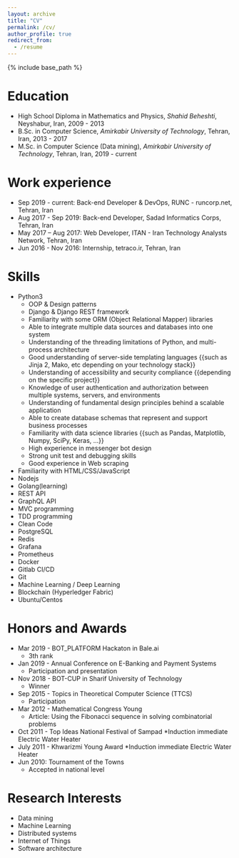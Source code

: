 ```yaml
---
layout: archive
title: "CV"
permalink: /cv/
author_profile: true
redirect_from:
  - /resume
---
```


{% include base_path %}

Education
======
* High School Diploma in Mathematics and Physics, *Shahid Beheshti*, Neyshabur, Iran, 2009 - 2013 
* B.Sc. in Computer Science, *Amirkabir University of Technology*, Tehran, Iran, 2013 - 2017
* M.Sc. in Computer Science (Data mining), *Amirkabir University of Technology*, Tehran, Iran, 2019 - current

Work experience
======
* Sep 2019 - current: Back-end Developer & DevOps, RUNC - runcorp.net, Tehran, Iran
* Aug 2017 - Sep 2019: Back-end Developer, Sadad Informatics Corps, Tehran, Iran
* May 2017 – Aug 2017: Web Developer, ITAN - Iran Technology Analysts Network, Tehran, Iran
* Jun 2016 - Nov 2016: Internship, tetraco.ir, Tehran, Iran
  
Skills
======
* Python3
  * OOP & Design patterns
  * Django & Django REST framework
  * Familiarity with some ORM (Object Relational Mapper) libraries
  * Able to integrate multiple data sources and databases into one system
  * Understanding of the threading limitations of Python, and multi-process architecture
  * Good understanding of server-side templating languages {{such as Jinja 2, Mako, etc depending on your technology stack}}
  * Understanding of accessibility and security compliance {{depending on the specific project}}
  * Knowledge of user authentication and authorization between multiple systems, servers, and environments
  * Understanding of fundamental design principles behind a scalable application
  * Able to create database schemas that represent and support business processes
  * Familiarity with data science libraries {{such as Pandas, Matplotlib, Numpy, SciPy, Keras, ...}}
  * High experience in messenger bot design
  * Strong unit test and debugging skills
  * Good experience in Web scraping
* Familiarity with HTML/CSS/JavaScript
* Nodejs
* Golang(learning)
* REST API
* GraphQL API
* MVC programming
* TDD programming
* Clean Code
* PostgreSQL
* Redis
* Grafana
* Prometheus
* Docker
* Gitlab CI/CD
* Git
* Machine Learning / Deep Learning
* Blockchain (Hyperledger Fabric)
* Ubuntu/Centos

  
Honors and Awards
======
* Mar 2019 - BOT_PLATFORM Hackaton in Bale.ai
  * 3th rank
* Jan 2019 - Annual Conference on E-Banking and Payment Systems
  * Participation and presentation
* Nov 2018 - BOT-CUP in Sharif University of Technology
  * Winner
* Sep 2015 - Topics in Theoretical Computer Science (TTCS)
  * Participation
* Mar 2012 - Mathematical Congress Young
  * Article: Using the Fibonacci sequence in solving combinatorial problems
* Oct 2011 - Top Ideas National Festival of Sampad
  *Induction immediate Electric Water Heater
* July 2011 - Khwarizmi Young Award
  *Induction immediate Electric Water Heater
* Jun 2010: Tournament of the Towns
  * Accepted in national level 

Research Interests
======
* Data mining
* Machine Learning
* Distributed systems
* Internet of Things
* Software architecture
